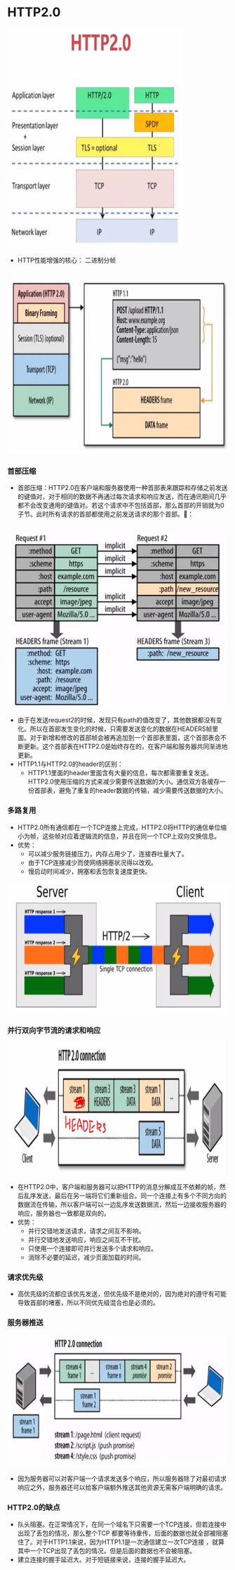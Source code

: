 # HTTP2.0
<img src="https://github.com/ella-z/studyNotes/blob/master/HTTP%E5%8D%8F%E8%AE%AE/images/HTTP2.PNG" alt="HTTP2" width="400px" height="500px">

- HTTP性能增强的核心： 二进制分帧
<br />
<img src="https://github.com/ella-z/studyNotes/blob/master/HTTP%E5%8D%8F%E8%AE%AE/images/HTTP2%E4%BA%8C%E8%BF%9B%E5%88%B6%E5%88%86%E5%B8%A7.PNG" alt="二进制分帧" width="600px" height="400px">

### 首部压缩
- 首部压缩：HTTP2.0在客户端和服务器使用一种首部表来跟踪和存储之前发送的键值对，对于相同的数据不再通过每次请求和响应发送，而在通讯期间几乎都不会改变通用的键值对。若这个请求中不包括首部，那么首部的开销就为0子节。此时所有请求的首部都使用之前发送请求的那个首部。🌰：
<br />
<img src="https://github.com/ella-z/studyNotes/blob/master/HTTP%E5%8D%8F%E8%AE%AE/images/HTTP2.0%E9%A6%96%E9%83%A8%E5%8E%8B%E7%BC%A9.PNG" alt="HTTP2首部压缩" width="500px" height="400px">

- 由于在发送request2的时候，发现只有path的值改变了，其他数据都没有变化。所以在首部发生变化的时候，只需要发送变化的数据在HEADERS帧里面。对于新增和修改的首部帧会被再追加到一个首部表里面，这个首部表会不断更新。这个首部表在HTTP2.0是始终存在的，在客户端和服务器共同渐进地更新。
- HTTP1.1与HTTP2.0的header的区别：
   + HTTP1.1里面的header里面含有大量的信息，每次都需要重复发送。HTTP2.0使用压缩的方式来减少需要传送数据的大小。通信双方各缓存一份首部表，避免了重复的header数据的传输，减少需要传送数据的大小。
   
### 多路复用
- HTTP2.0所有通信都在一个TCP连接上完成，HTTP2.0将HTTP的通信单位缩小为帧，这些帧对应着逻辑流的信息，并且在同一个TCP上双向交换信息。
- 优势：
   + 可以减少服务链接压力，内存占用少了，连接吞吐量大了。
   + 由于TCP连接减少而使网络拥塞状况得以改观。
   + 慢启动时间减少，拥塞和丢包恢复速度更快。

<img src="https://github.com/ella-z/studyNotes/blob/master/HTTP%E5%8D%8F%E8%AE%AE/images/HTTP2.0%E5%A4%9A%E8%B7%AF%E5%A4%8D%E7%94%A8.PNG" alt="多路复用" width="600px" height="300px">

### 并行双向字节流的请求和响应
<img src="https://github.com/ella-z/studyNotes/blob/master/HTTP%E5%8D%8F%E8%AE%AE/images/%E5%B9%B6%E8%A1%8C%E5%8F%8C%E5%90%91%E5%AD%97%E8%8A%82%E6%B5%81%E7%9A%84%E8%AF%B7%E6%B1%82%E5%92%8C%E5%93%8D%E5%BA%94.PNG" alt="并行双向字节流的请求和响应" width="500px" height="300px">

- 在HTTP2.0中，客户端和服务器可以把HTTP的消息分解成互不依赖的帧，然后乱序发送，最后在另一端将它们重新组合。同一个连接上有多个不同方向的数据流在传输，所以客户端可以一边乱序发送数据流，然后一边接收服务器的响应，服务器也一致都是双向的。
- 优势：
   + 并行交错地发送请求，请求之间互不影响。
   + 并行交错地发送响应，响应之间互不干扰。
   + 只使用一个连接即可并行发送多个请求和响应。
   + 消除不必要的延迟，减少页面加载的时间。
   
### 请求优先级
- 高优先级的流都应该优先发送，但优先级不是绝对的，因为绝对的遵守有可能导致首部的堵塞，所以不同优先级混合也是必须的。

### 服务器推送
<img src="https://github.com/ella-z/studyNotes/blob/master/HTTP%E5%8D%8F%E8%AE%AE/images/%E6%9C%8D%E5%8A%A1%E5%99%A8%E6%8E%A8%E9%80%81.PNG" alt="服务器推送" width="500px" height="300px">

- 因为服务器可以对客户端一个请求发送多个响应，所以服务器除了对最初请求响应之外，服务器还可以给客户端额外推送其他资源无需客户端明确的请求。

### HTTP2.0的缺点
- 队头阻塞。在正常情况下，在同一个域名下只需要一个TCP连接，但若连接中出现了丢包的情况，那么整个TCP 都要等待重传，后面的数据也就全部被阻塞住了。对于HTTP1.1来说，因为HTTP1.1是一次通信建立一次TCP连接 ，就算其中一个TCP出现了丢包的情况，但是后面的数据也不会被阻塞。
- 建立连接的握手延迟大。对于短链接来说，连接的握手延迟大。


   
   
   
   
   
   

